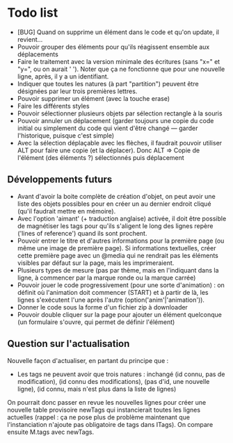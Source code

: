 # Todo list

* [BUG] Quand on supprime un élément dans le code et qu'on update, il revient…
* Pouvoir grouper des éléments pour qu'ils réagissent ensemble aux déplacements
* Faire le traitement avec la version minimale des écritures (sans "x=" et "y=", ou on aurait '<nature> <contenu> <x> <y>'). Noter que ça ne fonctionne que pour une nouvelle ligne, après, il y a un identifiant.
* Indiquer que toutes les natures (à part "partition") peuvent être désignées par leur trois premières lettres.
* Pouvoir supprimer un élément (avec la touche erase)
* Faire les différents styles
* Pouvoir sélectionner plusieurs objets par sélection rectangle à la souris
* Pouvoir annuler un déplacement (garder toujours une copie du code initial ou simplement du code qui vient d'être changé — garder l'historique, puisque c'est simple)
* Avec la sélection déplaçable avec les flèches, il faudrait pouvoir utiliser ALT pour faire une copie (et la déplacer). Donc ALT => Copie de l'élément (des éléments ?) sélectionnés puis déplacement

## Développements futurs

* Avant d'avoir la boite complète de création d'objet, on peut avoir une liste des objets possibles pour en créer un au dernier endroit cliqué (qu'il faudrait mettre en mémoire).
* Avec l'option 'aimant' (+ traduction anglaise) activée, il doit être possible de magnétiser les tags pour qu'ils s'aligent le long des lignes repère ('lines of reference') quand ils sont prochent.
* Pouvoir entrer le titre et d'autres informations pour la première page (ou même une image de première page). Si informations textuelles, créer cette première page avec un @media qui ne rendrait pas les éléments visibles par défaut sur la page, mais les imprimeraient.
* Plusieurs types de mesure (pas par thème, mais en l'indiquant dans la ligne, à commencer par la marque ronde ou la marque carrée)
* Pouvoir jouer le code progressivement (pour une sorte d'animation) : on définit où l'animation doit commencer (START) et à partir de là, les lignes s'exécutent l'une après l'autre (option('anim'|'animation')).
* Donner le code sous la forme d'un fichier zip à downloader
* Pouvoir double cliquer sur la page pour ajouter un élément quelconque (un formulaire s'ouvre, qui permet de définir l'élément)


## Question sur l'actualisation

Nouvelle façon d'actualiser, en partant du principe que :

* Les tags ne peuvent avoir que trois natures : inchangé (id connu, pas de modification), (id connu des modifications), (pas d'id, une nouvelle ligne), (id connu, mais n'est plus dans la liste de lignes)

On pourrait donc passer en revue les nouvelles lignes pour créer une nouvelle table provisoire newTags qui instancierait toutes les lignes actuelles (rappel : ça ne pose plus de problème maintenant que l'instanciation n'ajoute pas obligatoire de tags dans ITags). On compare ensuite M.tags avec newTags.
